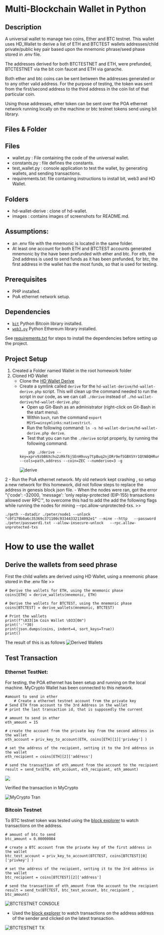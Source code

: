 # Multi-Blockchain Wallet in Python

## Description
A universal wallet to manage two coins, Ether and BTC testnet. This wallet uses HD_Wallet to derive a list of ETH and BTCTEST wallets addresses/child private/public key pair based upon the mnemonic phrase/seed phase stored in .env file. 

The addresses derived for both BTCTESTNET and ETH, were prefunded, BTCTESTNET via the bit coin faucet and ETH via ganache.

Both ether and btc coins can be sent between the addresses generated or to any other valid address. For the purpose of testing, the token was sent from the first/second address to the third address in the coin list of that particular coin.  

Using those addresses, ether token can be sent over the POA ethernet network running locally on the machine or btc testnet tokens send using bit library.


## Files & Folder
## Files
- wallet.py : File containing the code of the universal wallet.
- constants.py : file defines the constants.
- test_wallet.py : console application to test the wallet, by generating wallets, and sending transactions.
- requirements.txt: file containing instructions to install bit, web3 and HD Wallet.

## Folders
- hd-wallet-derive : clone of hd-wallet.
- images : contains images of screenshots for README.md.

## Assumptions:
- an .env file with the mnemonic is located in the same folder. 
- At least one account for both ETH and BTCTEST accounts generated mnemonic by the  have been prefunded with ether and btc. For eth, the 2nd address is used to send funds as it has been prefunded, for btc, the first address in the wallet has the most funds, so that is used for testing.

## Prerequisites
- PHP installed.
- PoA ethernet network setup.

## Dependencies

- [`bit`](https://ofek.github.io/bit/) Python Bitcoin library installed.
- [`web3.py`](https://github.com/ethereum/web3.py) Python Ethereum library installed.

See [requirements.txt](requirements.txt) for steps to install the dependencies before setting up the project.



## Project Setup
1. Created a Folder named Wallet in the root homework folder
2. Cloned HD Wallet
    - Clone the [HD Wallet Derive](Resources/HD_Wallet_Derive_Install_Guide.md) 
    - Create a symlink called `derive` for the `hd-wallet-derive/hd-wallet-derive.php` script. This will clean up the command needed to run the script in our code, as we can call `./derive` instead of `./hd-wallet-derive/hd-wallet-derive.php`: 
        - Open up Git-Bash as an administrator (right-click on Git-Bash in the start menu).
        - Within `bash`, run the command `export MSYS=winsymlinks:nativestrict`.
        - Run the following command: `ln -s hd-wallet-derive/hd-wallet-derive.php derive`. 
        - Test that you can run the `./derive` script properly, by running the following command.  
         >> 
              php ./derive --key=xprv9zbB6Xchu2zRkf6jSEnH9vuy7tpBuq2njDRr9efSGBXSYr1QtN8QHRur28QLQvKRqFThCxopdS1UD61a5q6jGyuJPGLDV9XfYHQto72DAE8 --cols=path,address --coin=ZEC --numderive=3 -g

        ![derive](./images/derive.png)

 2 - Run the PoA ethernet network. My old network kept crashing , so setup a new network for this homework, did not follow steps to replace the address in genesis block json file. 
    - When the nodes were ran, got the error "{'code': -32000, 'message': 'only replay-protected (EIP-155) transactions allowed over RPC'", to overcome this had to add the add the following flags while running the nodes for mining  --rpc.allow-unprotected-txs.
    >>

    ./geth --datadir ./peter/node1 --unlock "c0f179b0a6c35369c371100c93344332134092e1" --mine --http   --password ./peter/password1.txt --allow-insecure-unlock   --rpc.allow-unprotected-txs


# How to use the wallet

## Derive the wallets from seed phrase
First the child wallets are derived using HD Wallet, using a mnemonic phase stored in the .env file
    >>

    # Derive the wallets for ETH, using the mnemonic phase
    coins[ETH] = derive_wallets(mnemonic, ETH)

    # Derive the wallets for BTCTEST, using the mnemonic phase
    coins[BTCTEST] = derive_wallets(mnemonic, BTCTEST)

    # Print the wallets
    print(f"\033[1m Coin Wallet \033[0m")
    print('-'*30)
    print(json.dumps(coins, indent=4, sort_keys=True))
    print()

The result of this is as follows
![Derived Wallets](./images/HD_Wallet.png)


## Test Transaction

### **Ethernet TestNet**:
For testing, the POA ethernet has been setup and running on the local machine. MyCrypto Wallet has been connected to this network. 


>>
    #amount to send in ether
        # Create a ethernet testnet account from the private key
    # Send ETH from account to the 3rd Address in the wallet
    # print the last transaction id, that is supposedly the current
    
    # amount to send in ether
    eth_amount = 15

    # create the account from the private key from the second address in the wallet
    eth_account = priv_key_to_account(ETH, coins[ETH][1]['privkey'] ) 
    
    # set the address of the recipient, setting it to the 3rd address in the wallet
    eth_recipient = coins[ETH][2]['address']
    
    # send the transaction of eth_amount from the account to the recipient 
    result = send_tx(ETH, eth_account, eth_recipient, eth_amount)


![](./images/Ethernet_tx_console.png)

Verified the transaction in MyCrypto

![MyCrypto Tran](./images/ethernet_tx_status_sucess.png)

### **Bitcoin Testnet**
To BTC testnet token was tested using the [block explorer](https://tbtc.bitaps.com/) to watch transactions on the address.

>> 
    # amount of btc to send 
    btc_amount = 0.00000004

    # create a BTC account from the private key of the first address in the wallet
    btc_test_account = priv_key_to_account(BTCTEST, coins[BTCTEST][0]['privkey'] ) 

    # set the address of the recipient, setting it to the 3rd address in the wallet
    btc_recipient = coins[BTCTEST][2]['address']
    
    # send the transaction of eth_amount from the account to the recipient 
    result = send_tx(BTCTEST, btc_test_account, btc_recipient , btc_amount)

![BTCTESTNET CONSOLE](./images/btctestnet_tx_console.png)

- Used the [block explorer](https://tbtc.bitaps.com/) to watch transactions on the address address of the sender and clicked on the latest transaction.





![BTCTESTNET TX](./images/btctestnet_tx.png)


    



